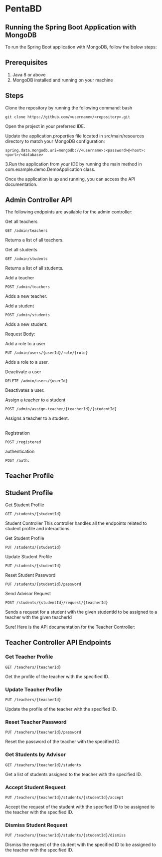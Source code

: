 # PentaBD

## Running the Spring Boot Application with MongoDB
To run the Spring Boot application with MongoDB, follow the below steps:

## Prerequisites
1. Java 8 or above
2. MongoDB installed and running on your machine
## Steps
Clone the repository by running the following command:
bash
 ```
 git clone https://github.com/<username>/<repository>.git
```
Open the project in your preferred IDE.

Update the application.properties file located in src/main/resources directory to match your MongoDB configuration:

 ```
 spring.data.mongodb.uri=mongodb://<username>:<password>@<host>:<port>/<database>
 ```
 3.Run the application from your IDE by running the main method in com.example.demo.DemoApplication class.

Once the application is up and running, you can access the API documentation.
## Admin Controller API
The following endpoints are available for the admin controller:

Get all teachers
 
```
GET /admin/teachers
```
Returns a list of all teachers.

Get all students
```
GET /admin/students
```
Returns a list of all students.

Add a teacher
 
```
POST /admin/teachers
```
Adds a new teacher.

Add a student
```
POST /admin/students
```
Adds a new student.

Request Body:

 
Add a role to a user
```
PUT /admin/users/{userId}/role/{role}
```
Adds a role to a user.

Deactivate a user
```
DELETE /admin/users/{userId}
```
Deactivates a user.

Assign a teacher to a student
```
POST /admin/assign-teacher/{teacherId}/{studentId}
```
Assigns a teacher to a student.

 


## 
Registration 
```
POST /registered
```
authentication 
```
POST /auth: 
```
## Teacher Profile

## Student Profile
 Get Student Profile
```
GET /students/{studentId}
```
Student Controller
This controller handles all the endpoints related to student profile and interactions.

Get Student Profile
```
PUT /students/{studentId}
```
Update Student Profile
```
PUT /students/{studentId}
```
Reset Student Password
```
PUT /students/{studentId}/password
```

Send Advisor Request
```
POST /students/{studentId}/request/{teacherId}
```
Sends a request for a student with the given studentId to be assigned to a teacher with the given teacherId

Sure! Here is the API documentation for the Teacher Controller:

## Teacher Controller API Endpoints

### Get Teacher Profile

`GET /teachers/{teacherId}`

Get the profile of the teacher with the specified ID.

 

 
### Update Teacher Profile

`PUT /teachers/{teacherId}`

Update the profile of the teacher with the specified ID.

 

 

 

 

### Reset Teacher Password

`PUT /teachers/{teacherId}/password`

Reset the password of the teacher with the specified ID.

### Get Students by Advisor

`GET /teachers/{teacherId}/students`

Get a list of students assigned to the teacher with the specified ID.

 
### Accept Student Request

`PUT /teachers/{teacherId}/students/{studentId}/accept`

Accept the request of the student with the specified ID to be assigned to the teacher with the specified ID.

 

### Dismiss Student Request

`PUT /teachers/{teacherId}/students/{studentId}/dismiss`

Dismiss the request of the student with the specified ID to be assigned to the teacher with the specified ID.
 
# 





